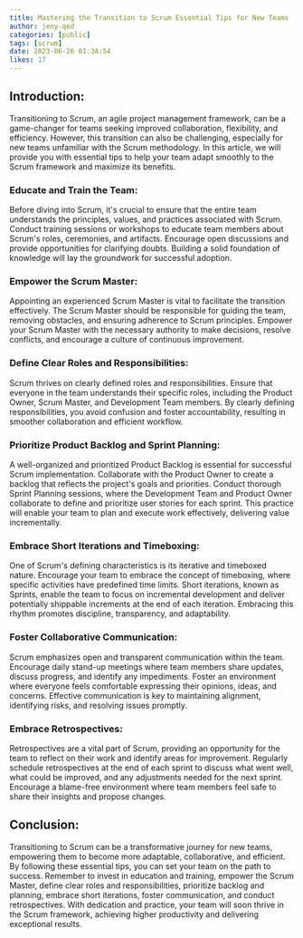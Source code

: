 ```yaml
---
title: Mastering the Transition to Scrum Essential Tips for New Teams
author: jeny-qed
categories: [public]
tags: [scrum]
date: 2023-06-26 01:34:54 
likes: 17
---
```


## Introduction:
Transitioning to Scrum, an agile project management framework, can be a game-changer for teams seeking improved collaboration, flexibility, and efficiency. However, this transition can also be challenging, especially for new teams unfamiliar with the Scrum methodology. In this article, we will provide you with essential tips to help your team adapt smoothly to the Scrum framework and maximize its benefits.

### Educate and Train the Team:
Before diving into Scrum, it's crucial to ensure that the entire team understands the principles, values, and practices associated with Scrum. Conduct training sessions or workshops to educate team members about Scrum's roles, ceremonies, and artifacts. Encourage open discussions and provide opportunities for clarifying doubts. Building a solid foundation of knowledge will lay the groundwork for successful adoption.

### Empower the Scrum Master:
Appointing an experienced Scrum Master is vital to facilitate the transition effectively. The Scrum Master should be responsible for guiding the team, removing obstacles, and ensuring adherence to Scrum principles. Empower your Scrum Master with the necessary authority to make decisions, resolve conflicts, and encourage a culture of continuous improvement.

### Define Clear Roles and Responsibilities:
Scrum thrives on clearly defined roles and responsibilities. Ensure that everyone in the team understands their specific roles, including the Product Owner, Scrum Master, and Development Team members. By clearly defining responsibilities, you avoid confusion and foster accountability, resulting in smoother collaboration and efficient workflow.

### Prioritize Product Backlog and Sprint Planning:
A well-organized and prioritized Product Backlog is essential for successful Scrum implementation. Collaborate with the Product Owner to create a backlog that reflects the project's goals and priorities. Conduct thorough Sprint Planning sessions, where the Development Team and Product Owner collaborate to define and prioritize user stories for each sprint. This practice will enable your team to plan and execute work effectively, delivering value incrementally.

### Embrace Short Iterations and Timeboxing:
One of Scrum's defining characteristics is its iterative and timeboxed nature. Encourage your team to embrace the concept of timeboxing, where specific activities have predefined time limits. Short iterations, known as Sprints, enable the team to focus on incremental development and deliver potentially shippable increments at the end of each iteration. Embracing this rhythm promotes discipline, transparency, and adaptability.

### Foster Collaborative Communication:
Scrum emphasizes open and transparent communication within the team. Encourage daily stand-up meetings where team members share updates, discuss progress, and identify any impediments. Foster an environment where everyone feels comfortable expressing their opinions, ideas, and concerns. Effective communication is key to maintaining alignment, identifying risks, and resolving issues promptly.

### Embrace Retrospectives:
Retrospectives are a vital part of Scrum, providing an opportunity for the team to reflect on their work and identify areas for improvement. Regularly schedule retrospectives at the end of each sprint to discuss what went well, what could be improved, and any adjustments needed for the next sprint. Encourage a blame-free environment where team members feel safe to share their insights and propose changes.

## Conclusion:
Transitioning to Scrum can be a transformative journey for new teams, empowering them to become more adaptable, collaborative, and efficient. By following these essential tips, you can set your team on the path to success. Remember to invest in education and training, empower the Scrum Master, define clear roles and responsibilities, prioritize backlog and planning, embrace short iterations, foster communication, and conduct retrospectives. With dedication and practice, your team will soon thrive in the Scrum framework, achieving higher productivity and delivering exceptional results.